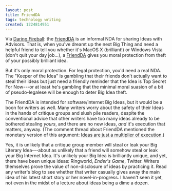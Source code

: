 ```yaml
---
layout: post
title: FriendDA
tags: technology writing
created: 1224814951
---
```

Via [Daring Fireball](http://daringfireball.net/linked/2008/10/20/friendda):  the [FriendDA](http://www.randsinrepose.com/archives/2008/10/19/friendda.html) is an informal NDA for sharing Ideas with Advisors.  That is, when you've dreamt up the next Big Thing and need a helpful friend to tell you whether it's MacOS X (brilliant!) or Windows Vista (don't quit your day job...), a [FriendDA](http://www.friendda.org/) gives you moral protection from theft of your possibly brilliant idea.

But it's only moral protection.  For legal protection, you'd need a real NDA.<!--break-->  The "Keeper of the Idea" is gambling that their friends don't actually want to steal their ideas but just need a friendly reminder that the Idea is Top Secret For Now---or at least he's gambling that the minimal moral suasion of a bit of pseudo-legalese will be enough to deter Big Idea theft.  

The FriendDA is intended for software/internet Big Ideas, but it would be a boon for writers as well.  Many writers worry about the safety of their Ideas in the hands of critique groups and slush pile readers, despite the conventional advice that other writers have too many ideas already to be bothered stealing *yours*, and there are no new ideas, *and* it's execution that matters, anyway.  (The comment thread about FriendDA mentioned the monetary version of this argument:  [Ideas are just a multiplier of execution](http://www.oreillynet.com/onlamp/blog/2005/08/ideas_are_just_a_multiplier_of.html).)

Yes, it is unlikely that a critique group member will steal or leak your Big Literary Idea---about as unlikely that a friend will somehow steal or leak your Big Internet Idea.  It's unlikely your Big Idea is brilliantly unique, and yet, there have been unique ideas:  Ringworld, *Ender's Game*, Twitter.  Writers themselves prove the value of non-disclosure of ideas by practicing it.  Read any writer's blog to see whether that writer casually gives away the main idea of his latest short story or her novel-in-progress.  I haven't seen it yet, not even in the midst of a lecture about ideas being a dime a dozen.
